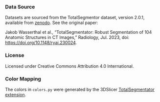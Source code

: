 ### Data Source
Datasets are sourced from the TotalSegmentor dataset, version 2.0.1, available 
from [zenodo](https://zenodo.org/records/10047292). See the original paper:

Jakob Wasserthal et al., “TotalSegmentator: Robust Segmentation of 104 Anatomic
Structures in CT Images,” Radiology, Jul. 2023, doi: https://doi.org/10.1148/ryai.230024.

### License
Licensed under Creative Commons Attribution 4.0 International.

### Color Mapping
The colors in `colors.py` were generated by the 3DSlicer [TotalSegmentator extension](https://github.com/lassoan/SlicerTotalSegmentator).